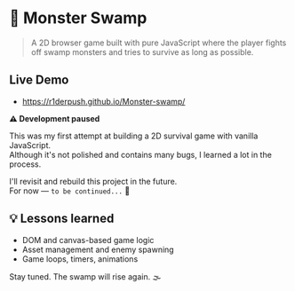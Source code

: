 # 🧟 Monster Swamp

> A 2D browser game built with pure JavaScript where the player fights off swamp monsters and tries to survive as long as possible.

## Live Demo
- https://r1derpush.github.io/Monster-swamp/

**⚠️ Development paused**

This was my first attempt at building a 2D survival game with vanilla JavaScript.  
Although it's not polished and contains many bugs, I learned a lot in the process.

I'll revisit and rebuild this project in the future.  
For now — `to be continued...` 🚧

## 💡 Lessons learned

- DOM and canvas-based game logic
- Asset management and enemy spawning
- Game loops, timers, animations

Stay tuned. The swamp will rise again. 🌫️

